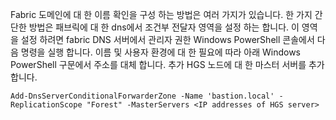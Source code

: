 Fabric 도메인에 대 한 이름 확인을 구성 하는 방법은 여러 가지가 있습니다. 한 가지 간단한 방법은 패브릭에 대 한 dns에서 조건부 전달자 영역을 설정 하는 합니다. 이 영역을 설정 하려면 fabric DNS 서버에서 관리자 권한 Windows PowerShell 콘솔에서 다음 명령을 실행 합니다. 이름 및 사용자 환경에 대 한 필요에 따라 아래 Windows PowerShell 구문에서 주소를 대체 합니다. 추가 HGS 노드에 대 한 마스터 서버를 추가 합니다.

```
Add-DnsServerConditionalForwarderZone -Name 'bastion.local' -ReplicationScope "Forest" -MasterServers <IP addresses of HGS server>
```

<!-- Appears in guarded-fabric-configuring-fabric-dns-ad.md and guarded-fabric-configuring-fabric-dns.md and set-up-hgs-for-always-encrypted-in-sql-server.md
-->    